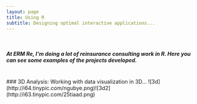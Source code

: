 ```yaml
---
layout: page
title: Using R
subtitle: Designing optimal interactive applications...
---
```


 <br>
 
##### At *ERM Re*, I'm doing a lot of reinsurance consulting work in **R**. Here you can see some examples of the projects developed.
 <br>
### 3D Analysis:
Working with data visualization in 3D...
![3d](http://i64.tinypic.com/ngubye.png)![3d2](http://i63.tinypic.com/25tiaad.png)


